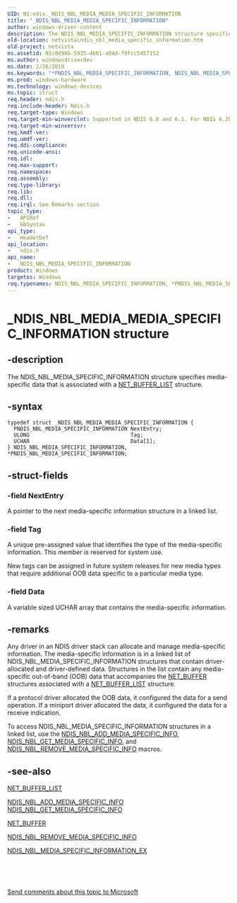 ```yaml
---
UID: NS:ndis._NDIS_NBL_MEDIA_MEDIA_SPECIFIC_INFORMATION
title: "_NDIS_NBL_MEDIA_MEDIA_SPECIFIC_INFORMATION"
author: windows-driver-content
description: The NDIS_NBL_MEDIA_SPECIFIC_INFORMATION structure specifies media-specific data that is associated with a NET_BUFFER_LIST structure.
old-location: netvista\ndis_nbl_media_specific_information.htm
old-project: netvista
ms.assetid: 01c0d9bb-5935-4b61-a04d-f9fcc5457152
ms.author: windowsdriverdev
ms.date: 2/26/2018
ms.keywords: "*PNDIS_NBL_MEDIA_SPECIFIC_INFORMATION, NDIS_NBL_MEDIA_SPECIFIC_INFORMATION, NDIS_NBL_MEDIA_SPECIFIC_INFORMATION structure [Network Drivers Starting with Windows Vista], PNDIS_NBL_MEDIA_SPECIFIC_INFORMATION, PNDIS_NBL_MEDIA_SPECIFIC_INFORMATION structure pointer [Network Drivers Starting with Windows Vista], _NDIS_NBL_MEDIA_MEDIA_SPECIFIC_INFORMATION, ndis/NDIS_NBL_MEDIA_SPECIFIC_INFORMATION, ndis/PNDIS_NBL_MEDIA_SPECIFIC_INFORMATION, ndis_netbuf_structures_ref_d272f589-0af5-458e-8238-5ba58858ccc0.xml, netvista.ndis_nbl_media_specific_information"
ms.prod: windows-hardware
ms.technology: windows-devices
ms.topic: struct
req.header: ndis.h
req.include-header: Ndis.h
req.target-type: Windows
req.target-min-winverclnt: Supported in NDIS 6.0 and 6.1. For NDIS 6.20 and later, use NDIS_NBL_MEDIA_SPECIFIC_INFORMATION_EX.
req.target-min-winversvr: 
req.kmdf-ver: 
req.umdf-ver: 
req.ddi-compliance: 
req.unicode-ansi: 
req.idl: 
req.max-support: 
req.namespace: 
req.assembly: 
req.type-library: 
req.lib: 
req.dll: 
req.irql: See Remarks section
topic_type:
-	APIRef
-	kbSyntax
api_type:
-	HeaderDef
api_location:
-	ndis.h
api_name:
-	NDIS_NBL_MEDIA_SPECIFIC_INFORMATION
product: Windows
targetos: Windows
req.typenames: NDIS_NBL_MEDIA_SPECIFIC_INFORMATION, *PNDIS_NBL_MEDIA_SPECIFIC_INFORMATION
---
```


# _NDIS_NBL_MEDIA_MEDIA_SPECIFIC_INFORMATION structure


## -description


The NDIS_NBL_MEDIA_SPECIFIC_INFORMATION structure specifies media-specific data that is associated
  with a 
  <a href="..\ndis\ns-ndis-_net_buffer_list.md">NET_BUFFER_LIST</a> structure.


## -syntax


````
typedef struct _NDIS_NBL_MEDIA_MEDIA_SPECIFIC_INFORMATION {
  PNDIS_NBL_MEDIA_SPECIFIC_INFORMATION NextEntry;
  ULONG                                Tag;
  UCHAR                                Data[1];
} NDIS_NBL_MEDIA_SPECIFIC_INFORMATION, *PNDIS_NBL_MEDIA_SPECIFIC_INFORMATION;
````


## -struct-fields




### -field NextEntry

A pointer to the next media-specific information structure in a linked list.


### -field Tag

A unique pre-assigned value that identifies the type of the media-specific information. This
     member is reserved for system use.
     

New tags can be assigned in future system releases for new media types that require additional OOB
     data specific to a particular media type.


### -field Data

A variable sized UCHAR array that contains the media-specific information.


## -remarks



Any driver in an NDIS driver stack can allocate and manage media-specific information. The
    media-specific information is in a linked list of NDIS_NBL_MEDIA_SPECIFIC_INFORMATION structures that
    contain driver-allocated and driver-defined data. Structures in the list contain any media-specific
    out-of-band (OOB) data that accompanies the 
    <a href="..\ndis\ns-ndis-_net_buffer.md">NET_BUFFER</a> structures associated with a 
    <a href="..\ndis\ns-ndis-_net_buffer_list.md">NET_BUFFER_LIST</a> structure.

If a protocol driver allocated the OOB data, it configured the data for a send operation. If a
    miniport driver allocated the data, it configured the data for a receive indication.

To access NDIS_NBL_MEDIA_SPECIFIC_INFORMATION structures in a linked list, use the 
    <a href="https://msdn.microsoft.com/en-us/library/windows/hardware/ff566503">
    NDIS_NBL_ADD_MEDIA_SPECIFIC_INFO</a>, 
    <a href="https://msdn.microsoft.com/en-us/library/gg159261.aspx">
    NDIS_NBL_GET_MEDIA_SPECIFIC_INFO</a>, and 
    <a href="https://msdn.microsoft.com/en-us/library/windows/hardware/ff566520">
    NDIS_NBL_REMOVE_MEDIA_SPECIFIC_INFO</a> macros.




## -see-also

<a href="..\ndis\ns-ndis-_net_buffer_list.md">NET_BUFFER_LIST</a>



<a href="https://msdn.microsoft.com/en-us/library/windows/hardware/ff566503">
   NDIS_NBL_ADD_MEDIA_SPECIFIC_INFO</a>



<a href="https://msdn.microsoft.com/en-us/library/gg159261.aspx">
   NDIS_NBL_GET_MEDIA_SPECIFIC_INFO</a>



<a href="..\ndis\ns-ndis-_net_buffer.md">NET_BUFFER</a>



<a href="https://msdn.microsoft.com/en-us/library/windows/hardware/ff566520">
   NDIS_NBL_REMOVE_MEDIA_SPECIFIC_INFO</a>



<a href="..\ndis\ns-ndis-_ndis_nbl_media_specific_information_ex.md">NDIS_NBL_MEDIA_SPECIFIC_INFORMATION_EX</a>



 

 

<a href="mailto:wsddocfb@microsoft.com?subject=Documentation%20feedback [netvista\netvista]:%20NDIS_NBL_MEDIA_SPECIFIC_INFORMATION structure%20 RELEASE:%20(2/26/2018)&amp;body=%0A%0APRIVACY STATEMENT%0A%0AWe use your feedback to improve the documentation. We don't use your email address for any other purpose, and we'll remove your email address from our system after the issue that you're reporting is fixed. While we're working to fix this issue, we might send you an email message to ask for more info. Later, we might also send you an email message to let you know that we've addressed your feedback.%0A%0AFor more info about Microsoft's privacy policy, see http://privacy.microsoft.com/en-us/default.aspx." title="Send comments about this topic to Microsoft">Send comments about this topic to Microsoft</a>

